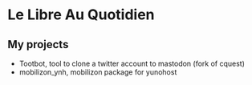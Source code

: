 # Le Libre Au Quotidien

## My projects

- Tootbot, tool to clone a twitter account to mastodon (fork of cquest)
- mobilizon_ynh, mobilizon package for yunohost
